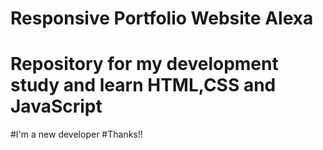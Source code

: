 # Responsive Portfolio Website Alexa
# Repository for my development study and learn HTML,CSS and JavaScript
#I'm a new developer
#Thanks!!
